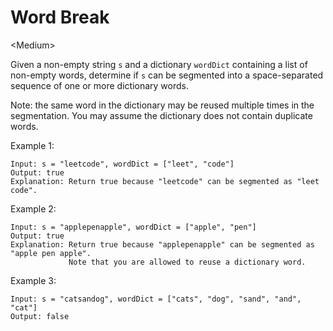 # Word Break

\<Medium>

Given a non-empty string `s` and a dictionary `wordDict` containing a list of
non-empty words, determine if `s` can be segmented into a space-separated
sequence of one or more dictionary words.

Note: the same word in the dictionary may be reused multiple times in the
segmentation. You may assume the dictionary does not contain duplicate words.

Example 1:

```
Input: s = "leetcode", wordDict = ["leet", "code"]
Output: true
Explanation: Return true because "leetcode" can be segmented as "leet code".
```

Example 2:

```
Input: s = "applepenapple", wordDict = ["apple", "pen"]
Output: true
Explanation: Return true because "applepenapple" can be segmented as "apple pen apple".
             Note that you are allowed to reuse a dictionary word.
```

Example 3:

```
Input: s = "catsandog", wordDict = ["cats", "dog", "sand", "and", "cat"]
Output: false
```
